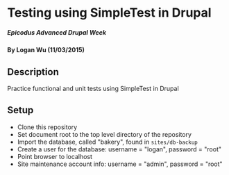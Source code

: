 # Testing using SimpleTest in Drupal

##### Epicodus Advanced Drupal Week

#### By Logan Wu (11/03/2015)

## Description

Practice functional and unit tests using SimpleTest in Drupal

## Setup

* Clone this repository
* Set document root to the top level directory of the repository
* Import the database, called "bakery", found in `sites/db-backup`
* Create a user for the database: username = "logan", password = "root"
* Point browser to localhost
* Site maintenance account info: username = "admin", password = "root"
